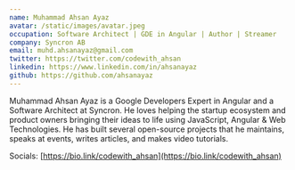 ```yaml
---
name: Muhammad Ahsan Ayaz
avatar: /static/images/avatar.jpeg
occupation: Software Architect | GDE in Angular | Author | Streamer
company: Syncron AB
email: muhd.ahsanayaz@gmail.com
twitter: https://twitter.com/codewith_ahsan
linkedin: https://www.linkedin.com/in/ahsanayaz
github: https://github.com/ahsanayaz
---
```


Muhammad Ahsan Ayaz is a Google Developers Expert in Angular and a Software Architect at Syncron. He loves helping the startup ecosystem and product owners bringing their ideas to life using JavaScript, Angular & Web Technologies.
He has built several open-source projects that he maintains, speaks at events, writes articles, and makes video tutorials.

Socials: [https://bio.link/codewith_ahsan](https://bio.link/codewith_ahsan)
